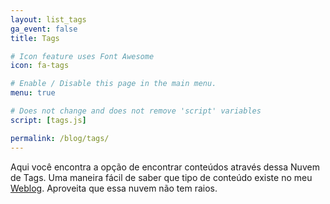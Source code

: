 ```yaml
---
layout: list_tags
ga_event: false
title: Tags

# Icon feature uses Font Awesome
icon: fa-tags

# Enable / Disable this page in the main menu.
menu: true

# Does not change and does not remove 'script' variables
script: [tags.js]

permalink: /blog/tags/
---
```


Aqui você encontra a opção de encontrar conteúdos através dessa Nuvem de Tags. Uma maneira fácil de saber que tipo de conteúdo existe no meu 
[Weblog]({{site.url}}{{site.baseurl}}/blog/). Aproveita que essa nuvem não tem raios.
